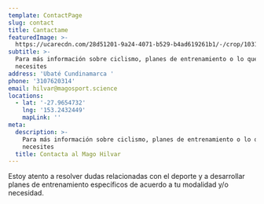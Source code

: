 ```yaml
---
template: ContactPage
slug: contact
title: Cantactame
featuredImage: >-
  https://ucarecdn.com/28d51201-9a24-4071-b529-b4ad619261b1/-/crop/1031x465/0,234/-/preview/
subtitle: >-
  Para más información sobre ciclismo, planes de entrenamiento o lo que
  necesites
address: 'Ubaté Cundinamarca '
phone: '3107620314'
email: hilvar@magosport.science
locations:
  - lat: '-27.9654732'
    lng: '153.2432449'
    mapLink: ''
meta:
  description: >-
    Para más información sobre ciclismo, planes de entrenamiento o lo que
    necesites 
  title: Contacta al Mago Hilvar
---
```

Estoy atento a resolver dudas relacionadas con el deporte y a desarrollar planes de entrenamiento específicos de acuerdo a tu modalidad y/o necesidad.
